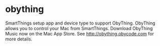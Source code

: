 obything
========

SmartThings setup app and device type to support ObyThing. ObyThing allows you to control your Mac from SmartThings. Download ObyThing Music now on the Mac App Store. See http://obything.obycode.com for more details.
